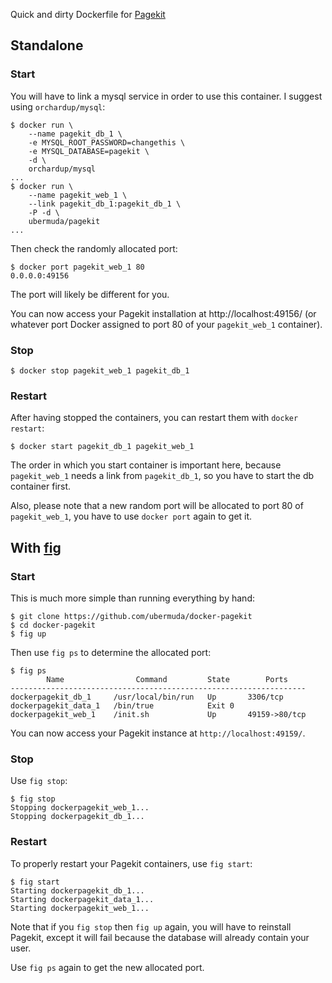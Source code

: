 Quick and dirty Dockerfile for [Pagekit](http://www.pagekit.com/)

## Standalone

### Start

You will have to link a mysql service in order to use this container. I suggest using `orchardup/mysql`:

```
$ docker run \
    --name pagekit_db_1 \
    -e MYSQL_ROOT_PASSWORD=changethis \
    -e MYSQL_DATABASE=pagekit \
    -d \
    orchardup/mysql
...
$ docker run \
    --name pagekit_web_1 \
    --link pagekit_db_1:pagekit_db_1 \
    -P -d \
    ubermuda/pagekit
...
```

Then check the randomly allocated port:

```
$ docker port pagekit_web_1 80
0.0.0.0:49156
```

The port will likely be different for you.

You can now access your Pagekit installation at http://localhost:49156/ (or whatever port Docker assigned to port 80 of your `pagekit_web_1` container).

### Stop

```
$ docker stop pagekit_web_1 pagekit_db_1
```

### Restart

After having stopped the containers, you can restart them with `docker restart`:

```
$ docker start pagekit_db_1 pagekit_web_1
```

The order in which you start container is important here, because `pagekit_web_1` needs a link from `pagekit_db_1`, so you have to start the db container first.

Also, please note that a new random port will be allocated to port 80 of `pagekit_web_1`, you have to use `docker port` again to get it.

## With [fig](http://www.fig.sh/)

### Start

This is much more simple than running everything by hand:

```
$ git clone https://github.com/ubermuda/docker-pagekit
$ cd docker-pagekit
$ fig up
```

Then use `fig ps` to determine the allocated port:

```
$ fig ps
        Name                Command         State        Ports
------------------------------------------------------------------
dockerpagekit_db_1     /usr/local/bin/run   Up       3306/tcp
dockerpagekit_data_1   /bin/true            Exit 0
dockerpagekit_web_1    /init.sh             Up       49159->80/tcp
```

You can now access your Pagekit instance at `http://localhost:49159/`.

### Stop

Use `fig stop`:

```
$ fig stop
Stopping dockerpagekit_web_1...
Stopping dockerpagekit_db_1...
```

### Restart

To properly restart your Pagekit containers, use `fig start`:

```
$ fig start
Starting dockerpagekit_db_1...
Starting dockerpagekit_data_1...
Starting dockerpagekit_web_1...
```

Note that if you `fig stop` then `fig up` again, you will have to reinstall Pagekit, except it will fail because the database will already contain your user.

Use `fig ps` again to get the new allocated port.